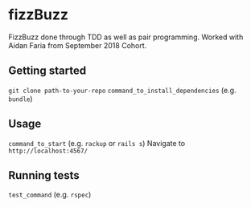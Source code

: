 # fizzBuzz

FizzBuzz done through TDD as well as pair programming. Worked with Aidan Faria from September 2018 Cohort.

## Getting started

`git clone path-to-your-repo`
`command_to_install_dependencies` (e.g. `bundle`)

## Usage

`command_to_start` (e.g. `rackup` or `rails s`)
Navigate to `http://localhost:4567/`

## Running tests

`test_command` (e.g. `rspec`)
